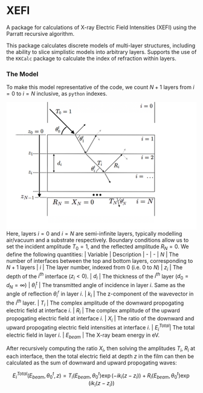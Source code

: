 # XEFI
A package for calculations of X-ray Electric Field Intensities (XEFI) using the Parratt recursive algorithm.

This package calculates discrete models of multi-layer structures, including the ability to slice simplistic models into arbitrary layers.
Supports the use of the `KKCalc` package to calculate the index of refraction within layers.

### The Model
To make this model representative of the code, we count $N+1$ layers from $i=0$ to $i=N$ inclusive, as `python` indexes.

![Model](docs/geometry.png)
Here, layers $i=0$ and $i=N$ are semi-infinite layers, typically modelling air/vacuum and a substrate respectively. Boundary conditions allow us to set the incident amplitude $T_0 = 1$, and the reflected amplitude $R_{N}=0$. We define the following quantities:
| Variable     | Description
| -            | -
| $N$          | The number of interfaces between the top and bottom layers, corresponding to $N+1$ layers
| $i$          | The layer number, indexed from 0 (i.e. 0 to $N$)
| $z_i$        | The depth of the $i^{th}$ interface ($z_i < 0$).
| $d_i$        | The thickness of the $i^{th}$ layer ($d_0 = d_N = \infty$)
| $\theta^t_i$ | The transmitted angle of incidence in layer $i$. Same as the angle of reflection $\theta^r_i$ in layer $i$.
| $k_i$        | The z-component of the wavevector in the $i^{th}$ layer.
| $T_i$        | The complex amplitude of the downward propogating electric field at interface $i$.
| $R_i$        | The complex amplitude of the upward propogating electric field at interface $i$.
| $X_i$        | The ratio of the downward and upward propogating electric field intensities at interface $i$.
| $E^{Total}_i$| The total electric field in layer $i$.
| $E_{beam}$   | The X-ray beam energy in eV.

After recursively computing the ratio $X_i$, then solving the amplitudes $T_i$, $R_i$ at each interface, then the total electric field at depth $z$ in the film can then be calculated as the sum of downward and upward propogating waves:

$$ E^{Total}_i(E_{beam}, \theta^t_0, z) = T_i(E_{beam}, \theta^t_0) \exp\left(-i k_i \left(z-z_i\right)\right) + R_i  (E_{beam}, \theta^t_0) \exp\left(i k_i \left(z-z_i\right)\right) $$
